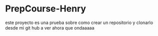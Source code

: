 # PrepCourse-Henry
este proyecto es una prueba sobre como crear un repositorio y clonarlo desde mi git hub
a ver ahora que ondaaaaa
